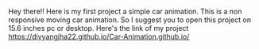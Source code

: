 Hey there!! 
Here is my first project a simple car animation.
This is a non responsive moving car animation.
So I suggest you to open this project on 15.6 inches pc or desktop.
Here's the link of my project https://divyangjha22.github.io/Car-Animation.github.io/

